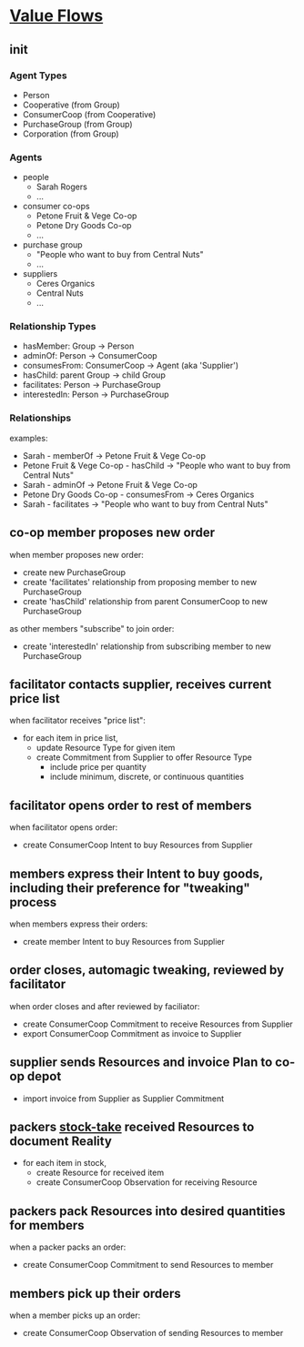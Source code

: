 # [Value Flows](https://valueflo.ws)

## init

### Agent Types

- Person
- Cooperative (from Group)
- ConsumerCoop (from Cooperative)
- PurchaseGroup (from Group)
- Corporation (from Group)

### Agents

- people
  - Sarah Rogers
  - ...
- consumer co-ops
  - Petone Fruit & Vege Co-op
  - Petone Dry Goods Co-op
  - ...
- purchase group
  - "People who want to buy from Central Nuts"
  - ...
- suppliers
  - Ceres Organics
  - Central Nuts
  - ...

### Relationship Types

- hasMember: Group -> Person
- adminOf: Person -> ConsumerCoop
- consumesFrom: ConsumerCoop -> Agent (aka 'Supplier')
- hasChild: parent Group -> child Group
- facilitates: Person -> PurchaseGroup
- interestedIn: Person -> PurchaseGroup

### Relationships

examples:

- Sarah - memberOf -> Petone Fruit & Vege Co-op
- Petone Fruit & Vege Co-op - hasChild -> "People who want to buy from Central Nuts"
- Sarah - adminOf -> Petone Fruit & Vege Co-op
- Petone Dry Goods Co-op - consumesFrom -> Ceres Organics
- Sarah - facilitates -> "People who want to buy from Central Nuts"

## co-op member proposes new order

when member proposes new order:

- create new PurchaseGroup
- create 'facilitates' relationship from proposing member to new PurchaseGroup
- create 'hasChild' relationship from parent ConsumerCoop to new PurchaseGroup

as other members "subscribe" to join order:

- create 'interestedIn' relationship from subscribing member to new PurchaseGroup

## facilitator contacts supplier, receives current price list

when facilitator receives "price list":

- for each item in price list,
  - update Resource Type for given item
  - create Commitment from Supplier to offer Resource Type
    - include price per quantity
    - include minimum, discrete, or continuous quantities

## facilitator opens order to rest of members

when facilitator opens order:

- create ConsumerCoop Intent to buy Resources from Supplier

## members express their Intent to buy goods, including their preference for "tweaking" process

when members express their orders:

- create member Intent to buy Resources from Supplier

## order closes, automagic tweaking, reviewed by facilitator

when order closes and after reviewed by faciliator:

- create ConsumerCoop Commitment to receive Resources from Supplier
- export ConsumerCoop Commitment as invoice to Supplier

## supplier sends Resources and invoice Plan to co-op depot

- import invoice from Supplier as Supplier Commitment

## packers [stock-take](https://en.wikipedia.org/wiki/Stock-taking) received Resources to document Reality

- for each item in stock,
  - create Resource for received item
  - create ConsumerCoop Observation for receiving Resource

## packers pack Resources into desired quantities for members

when a packer packs an order:

- create ConsumerCoop Commitment to send Resources to member

## members pick up their orders

when a member picks up an order:

- create ConsumerCoop Observation of sending Resources to member
